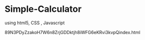 # Simple-Calculator
using html5, CSS , Javascript

89N3PDyZzakoH7W6n8ZrjGDDktjh8iWFG6eKRvi3kvpQindex.html
